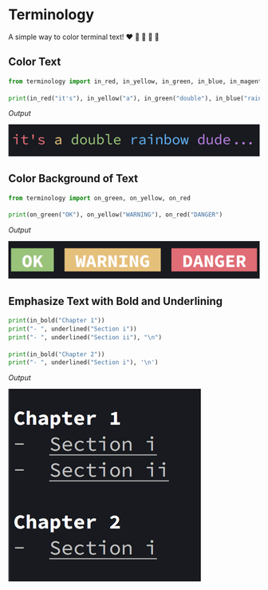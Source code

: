 # Terminology

A simple way to color terminal text! ❤️ 💛 💚 💙 💜


## Color Text

```python
from terminology import in_red, in_yellow, in_green, in_blue, in_magenta

print(in_red("it's"), in_yellow("a"), in_green("double"), in_blue("rainbow"), in_magenta("dude..."))
```

_Output_


![alt text][coloring]

[coloring]: https://raw.githubusercontent.com/juanrgon/terminology/master/pics/coloring.png
 "Coloring"

## Color Background of Text

```python
from terminology import on_green, on_yellow, on_red

print(on_green("OK"), on_yellow("WARNING"), on_red("DANGER")
```

_Output_

![alt text][background colors]

[background colors]: https://raw.githubusercontent.com/juanrgon/terminology/master/pics/background.png
 "Background Colors"

## Emphasize Text with Bold and Underlining

```python
print(in_bold("Chapter 1"))
print("- ", underlined("Section i"))
print("- ", underlined("Section ii"), "\n")

print(in_bold("Chapter 2"))
print("- ", underlined("Section i"), '\n')
```

_Output_

![alt text][bold and underline]

[bold and underline]: https://raw.githubusercontent.com/juanrgon/terminology/master/pics/bold_and_underline.png
 "Bold and Underline"
